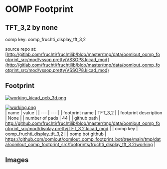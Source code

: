 # OOMP Footprint  
## TFT_3,2  by none  
  
oomp key: oomp_fruchti_display_tft_3,2  
  
source repo at: [http://gitlab.com/fruchti/fruchtilib/blob/master/tmp/data/oomlout_oomp_footprint_src/mod/vssop.pretty/VSSOP8.kicad_mod](http://gitlab.com/fruchti/fruchtilib/blob/master/tmp/data/oomlout_oomp_footprint_src/mod/vssop.pretty/VSSOP8.kicad_mod)  
## Footprint  
  
[![working_kicad_pcb_3d.png](working_kicad_pcb_3d_600.png)](working_kicad_pcb_3d.png)  
  
[![working.png](working_600.png)](working.png)  
| name | value | 
| --- | --- | 
| footprint name | TFT_3,2 | 
| footprint description | None | 
| number of pads | 44 | 
| github path | http://github.com/fruchti/fruchtilib/blob/master/tmp/data/oomlout_oomp_footprint_src/mod/display.pretty/TFT_3,2.kicad_mod | 
| oomp key | oomp_fruchti_display_tft_3,2 | 
| oomp bot github | https://github.com/oomlout/oomlout_oomp_footprint_bot/tree/main/tmp/data/oomlout_oomp_footprint_src/footprints/fruchti_display_tft_3,2/working | 
## Images  
